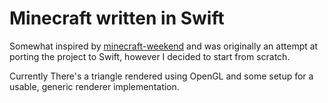 # Minecraft written in Swift

Somewhat inspired by [minecraft-weekend](https://github.com/jdah/minecraft-weekend) 
and was originally an attempt at porting the project to Swift, however I decided to start from scratch.

Currently There's a triangle rendered using OpenGL and some setup for a usable, generic renderer implementation.
